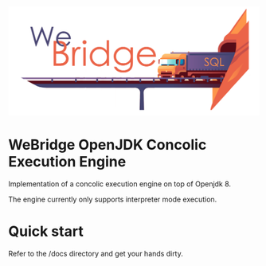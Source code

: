 ![logo](./WeBridge.png)

# WeBridge OpenJDK Concolic Execution Engine

Implementation of a concolic execution engine on top of Openjdk 8.

The engine currently only supports interpreter mode execution.

# Quick start

Refer to the /docs directory and get your hands dirty.
